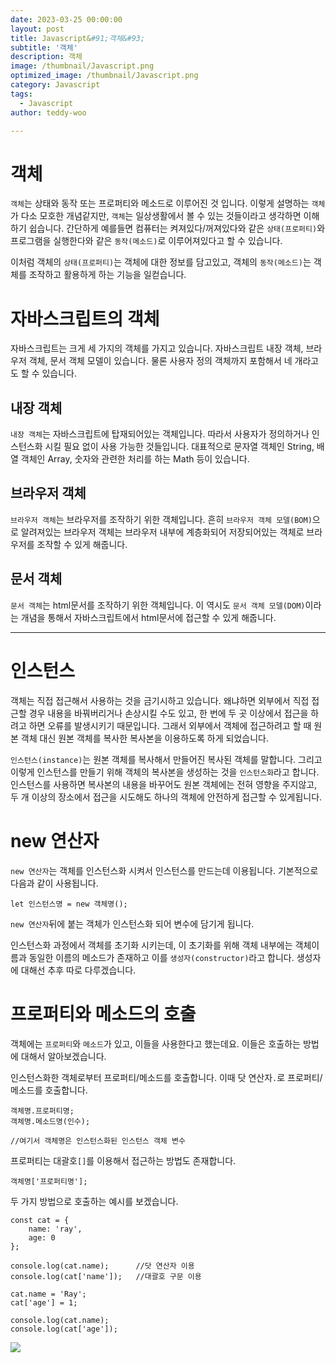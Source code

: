 ```yaml
---
date: 2023-03-25 00:00:00
layout: post
title: Javascript&#91;객체&#93; 
subtitle: '객체'
description: 객체
image: /thumbnail/Javascript.png
optimized_image: /thumbnail/Javascript.png
category: Javascript
tags:
  - Javascript
author: teddy-woo

---
```


# 객체

`객체`는 상태와 동작 또는 프로퍼티와 메소드로 이루어진 것 입니다. 이렇게 설명하는 `객체`가 다소 모호한 개념같지만, `객체`는 일상생활에서 볼 수 있는 것들이라고 생각하면 이해하기 쉽습니다. 간단하게 예를들면 컴퓨터는 켜져있다/꺼져있다와 같은 `상태(프로퍼티)`와 프로그램을 실행한다와 같은 `동작(메소드)`로 이루어져있다고 할 수 있습니다.

이처럼 객체의 `상태(프로퍼티)`는 객체에 대한 정보를 담고있고, 객체의 `동작(메소드)`는 객체를 조작하고 활용하게 하는 기능을 일컫습니다.

# 자바스크립트의 객체

자바스크립트는 크게 세 가지의 객체를 가지고 있습니다. 자바스크립트 내장 객체, 브라우저 객체, 문서 객체 모델이 있습니다. 물론 사용자 정의 객체까지 포함해서 네 개라고도 할 수 있습니다.

## 내장 객체

`내장 객체`는 자바스크립트에 탑재되어있는 객체입니다. 따라서 사용자가 정의하거나 인스턴스화 시킬 필요 없이 사용 가능한 것들입니다. 대표적으로 문자열 객체인 String, 배열 객체인 Array, 숫자와 관련한 처리를 하는 Math 등이 있습니다.

## 브라우저 객체

`브라우저 객체`는 브라우저를 조작하기 위한 객체입니다. 흔히 `브라우저 객체 모델(BOM)`으로 알려져있는 브라우저 객체는 브라우저 내부에 계층화되어 저장되어있는 객체로 브라우저를 조작할 수 있게 해줍니다.

## 문서 객체

`문서 객체`는 html문서를 조작하기 위한 객체입니다. 이 역시도 `문서 객체 모델(DOM)`이라는 개념을 통해서 자바스크립트에서 html문서에 접근할 수 있게 해줍니다.

---

# 인스턴스

객체는 직접 접근해서 사용하는 것을 금기시하고 있습니다. 왜냐하면 외부에서 직접 접근할 경우 내용을 바꿔버리거나 손상시킬 수도 있고, 한 번에 두 곳 이상에서 접근을 하려고 하면 오류를 발생시키기 때문입니다. 그래서 외부에서 객체에 접근하려고 할 때 원본 객체 대신 원본 객체를 복사한 복사본을 이용하도록 하게 되었습니다.

`인스턴스(instance)`는 원본 객체를 복사해서 만들어진 복사된 객체를 말합니다. 그리고 이렇게 인스턴스를 만들기 위해 객체의 복사본을 생성하는 것을 `인스턴스화`라고 합니다. 인스턴스를 사용하면 복사본의 내용을 바꾸어도 원본 객체에는 전혀 영향을 주지않고, 두 개 이상의 장소에서 접근을 시도해도 하나의 객체에 안전하게 접근할 수 있게됩니다.

# new 연산자

`new 연산자`는 객체를 인스턴스화 시켜서 인스턴스를 만드는데 이용됩니다. 기본적으로 다음과 같이 사용됩니다.

```
let 인스턴스명 = new 객체명();
```

`new 연산자`뒤에 붙는 객체가 인스턴스화 되어 변수에 담기게 됩니다.

인스턴스화 과정에서 객체를 초기화 시키는데, 이 초기화를 위해 객체 내부에는 객체이름과 동일한 이름의 메소드가 존재하고 이를 `생성자(constructor)`라고 합니다. 생성자에 대해선 추후 따로 다루겠습니다.

# 프로퍼티와 메소드의 호출

객체에는 `프로퍼티`와 `메소드`가 있고, 이들을 사용한다고 했는데요. 이들은 호출하는 방법에 대해서 알아보겠습니다.

인스턴스화한 객체로부터 프로퍼티/메소드를 호출합니다. 이때 닷 연산자`.`로 프로퍼티/메소드를 호출합니다.

```
객체명.프로퍼티명;
객체명.메소드명(인수);

//여기서 객체명은 인스턴스화된 인스턴스 객체 변수
```

프로퍼티는 대괄호`[]`를 이용해서 접근하는 방법도 존재합니다.

```
객체명['프로퍼티명'];
```

두 가지 방법으로 호출하는 예시를 보겠습니다.

```
const cat = {
    name: 'ray',
    age: 0
};

console.log(cat.name);		//닷 연산자 이용
console.log(cat['name']);	//대괄호 구문 이용

cat.name = 'Ray';
cat['age'] = 1;

console.log(cat.name);
console.log(cat['age']);
```

![](https://velog.velcdn.com/images%2Fbami%2Fpost%2F53f27216-2a64-426e-b2eb-752818ca2641%2Fimage.png)